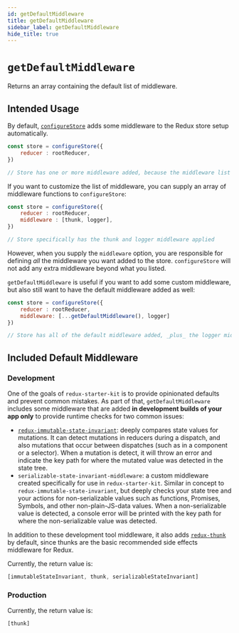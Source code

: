 ```yaml
---
id: getDefaultMiddleware
title: getDefaultMiddleware
sidebar_label: getDefaultMiddleware
hide_title: true
---
```


# `getDefaultMiddleware`

Returns an array containing the default list of middleware.

## Intended Usage

By default, [`configureStore`](./configureStore.md) adds some middleware to the Redux store setup automatically.

```js
const store = configureStore({
    reducer : rootReducer,
})

// Store has one or more middleware added, because the middleware list was not customized
```

If you want to customize the list of middleware, you can supply an array of middleware functions to `configureStore`:

```js
const store = configureStore({
    reducer : rootReducer,
    middleware : [thunk, logger],
})

// Store specifically has the thunk and logger middleware applied
```

However, when you supply the `middleware` option, you are responsible for defining _all_ the middleware you want added
to the store. `configureStore` will not add any extra middleware beyond what you listed.

`getDefaultMiddleware` is useful if you want to add some custom middleware, but also still want to have the default
middleware added as well:

```js
const store = configureStore({
    reducer : rootReducer,
    middleware: [...getDefaultMiddleware(), logger]
})

// Store has all of the default middleware added, _plus_ the logger middleware
```


## Included Default Middleware

### Development

One of the goals of `redux-starter-kit` is to provide opinionated defaults and prevent common mistakes.  As part of that,
`getDefaultMiddleware` includes some middleware that are added **in development builds of your app only** to 
provide runtime checks for two common issues:

- [`redux-immutable-state-invariant`](https://github.com/leoasis/redux-immutable-state-invariant): deeply compares 
state values for mutations.  It can detect mutations in reducers during a dispatch, and also mutations that occur between
dispatches (such as in a component or a selector).  When a mutation is detect, it will throw an error and indicate the key
path for where the mutated value was detected in the state tree.
- `serializable-state-invariant-middleware`: a custom middleware created specifically for use in `redux-starter-kit`.  Similar in
concept to `redux-immutable-state-invariant`, but deeply checks your state tree and your actions for non-serializable values
such as functions, Promises, Symbols, and other non-plain-JS-data values.  When a non-serializable value is detected, a
console error will be printed with the key path for where the non-serializable value was detected.

In addition to these development tool middleware, it also adds [`redux-thunk`](https://github.com/reduxjs/redux-thunk)
by default, since thunks are the basic recommended side effects middleware for Redux.

Currently, the return value is:

```js
[immutableStateInvariant, thunk, serializableStateInvariant]
```

### Production

Currently, the return value is:

```js
[thunk]
```
